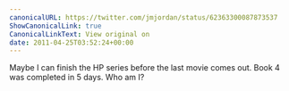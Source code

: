 ```yaml
---
canonicalURL: https://twitter.com/jmjordan/status/62363300087873537
ShowCanonicalLink: true
CanonicalLinkText: View original on
date: 2011-04-25T03:52:24+00:00
---
```

Maybe I can finish the HP series before the last movie comes out. Book 4 was completed in 5 days. Who am I?